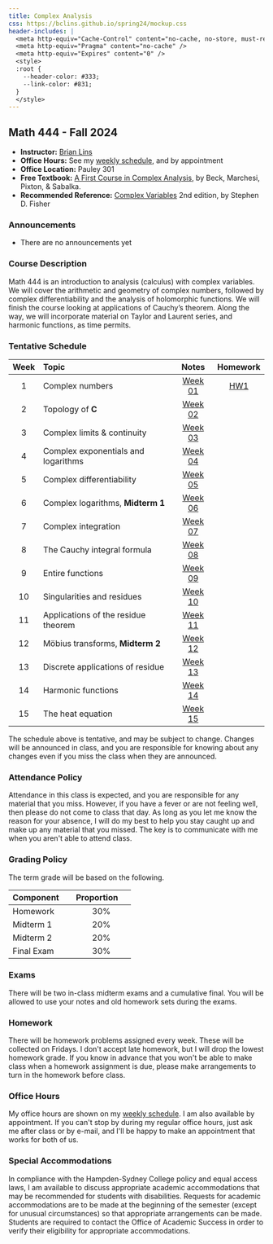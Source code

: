 ```yaml
---
title: Complex Analysis
css: https://bclins.github.io/spring24/mockup.css
header-includes: |
  <meta http-equiv="Cache-Control" content="no-cache, no-store, must-revalidate" />
  <meta http-equiv="Pragma" content="no-cache" />
  <meta http-equiv="Expires" content="0" />
  <style>
  :root {
    --header-color:	#333; 
    --link-color: #831;
  }
  </style>
---
```


## Math 444 - Fall 2024

* **Instructor:** [Brian Lins](https://bclins.github.io) 
* **Office Hours:** See my [weekly schedule](https://bclins.github.io/index.html#weekly-schedule), and by appointment
* **Office Location:** Pauley 301
* **Free Textbook:** [A First Course in Complex Analysis](https://matthbeck.github.io/complex.html), by Beck, Marchesi, Pixton, & Sabalka.
* **Recommended Reference:** [Complex Variables](https://www.amazon.com/Complex-Variables-Second-Dover-Mathematics/dp/0486406792) 2nd edition, by Stephen D. Fisher


### Announcements

* There are no announcements yet

### Course Description 

Math 444 is an introduction to analysis (calculus) with complex variables. We will cover the arithmetic and geometry of complex numbers, followed by complex differentiability and the analysis of holomorphic functions. We will finish the course looking at applications of Cauchy’s theorem. Along the way, we will incorporate material on Taylor and Laurent series, and harmonic functions, as time permits.


### Tentative Schedule

Week | Topic                      | Notes | Homework
:---:|:---------------------------|:-----:|:--------:
1  | Complex numbers                                | [Week 01](notes.html#week-1-notes)  | [HW1](HW1.pdf)
2  | Topology of **C**                              | [Week 02](notes.html#week-2-notes)  |
3  | Complex limits & continuity                    | [Week 03](notes.html#week-3-notes)  |
4  | Complex exponentials and logarithms            | [Week 04](notes.html#week-4-notes)  |
5  | Complex differentiability                      | [Week 05](notes.html#week-5-notes)  |
6  | Complex logarithms, **Midterm 1**              | [Week 06](notes.html#week-6-notes)  |
7  | Complex integration                            | [Week 07](notes.html#week-7-notes)  |
8  | The Cauchy integral formula                    | [Week 08](notes.html#week-8-notes)  |
9  | Entire functions                               | [Week 09](notes.html#week-9-notes)  |
10 | Singularities and residues                     | [Week 10](notes.html#week-10-notes) |
11 | Applications of the residue theorem            | [Week 11](notes.html#week-11-notes) |
12 | Möbius transforms, **Midterm 2**               | [Week 12](notes.html#week-12-notes) |
13 | Discrete applications of residue               | [Week 13](notes.html#week-13-notes) |
14 | Harmonic functions                             | [Week 14](notes.html#week-14-notes) |
15 | The heat equation                              | [Week 15](notes.html#week-15-notes) |

The schedule above is tentative, and may be subject to change. Changes will be announced in class, and you are responsible for knowing about any changes even if you miss the class when they are announced. 

### Attendance Policy

Attendance in this class is expected, and you are responsible for any material that you miss.  However, if you have a fever or are not feeling well, then please do not come to class that day.  As long as you let me know the reason for your absence, I will do my best to help you stay caught up and make up any material that you missed.  The key is to communicate with me when you aren't able to attend class.  


### Grading Policy

The term grade will be based on the following.

| Component &nbsp; &nbsp;  | Proportion  &nbsp; &nbsp;|
| :--- | :---: |
| Homework  | 30% |
| Midterm 1 | 20% | 
| Midterm 2 | 20% | 
| Final Exam | 30% |  

### Exams

There will be two in-class midterm exams and a cumulative final. You will be allowed to use your notes and old homework sets during the exams.  

### Homework

There will be homework problems assigned every week. These will be collected on Fridays. I don't accept late homework, but I will drop the lowest homework grade.  If you know in advance that you won't be able to make class when a homework assignment is due, please make arrangements to turn in the homework before class.  

### Office Hours

My office hours are shown on my [weekly schedule](https://bclins.github.io/index.html#weekly-schedule).  I am also available by appointment. If you can't stop by during my regular office hours, just ask me after class or by e-mail, and I'll be happy to make an appointment that works for both of us.  

### Special Accommodations

In compliance with the Hampden-Sydney College policy and equal access laws, I am available to discuss appropriate academic accommodations that may be recommended for students with disabilities. Requests for academic accommodations are to be made at the beginning of the semester (except for unusual circumstances) so that appropriate arrangements can be made. Students are required to contact the Office of Academic Success in order to verify their eligibility for appropriate accommodations. 



<br>
<br>
<br>
<br>
<br>
<br>
<br>
<br>
